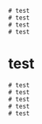 
    # test
    # test
    # test
    # test
   # test
    # test
    # test
    # test
    # test
    # test
   